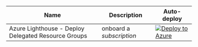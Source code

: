 Name | Description   | Auto-deploy   |
-----| ------------- |---------------
| Azure Lighthouse - Deploy Delegated Resource Groups |onboard a *subscription* | [![Deploy to Azure](https://aka.ms/deploytoazurebutton)](https://portal.azure.com/#create/Microsoft.Template/uri/https%3A%2F%2Fraw.githubusercontent.com%2Franc1d%2FAzure%2Fmain%2Fsentinel-delegated-rg.json)
